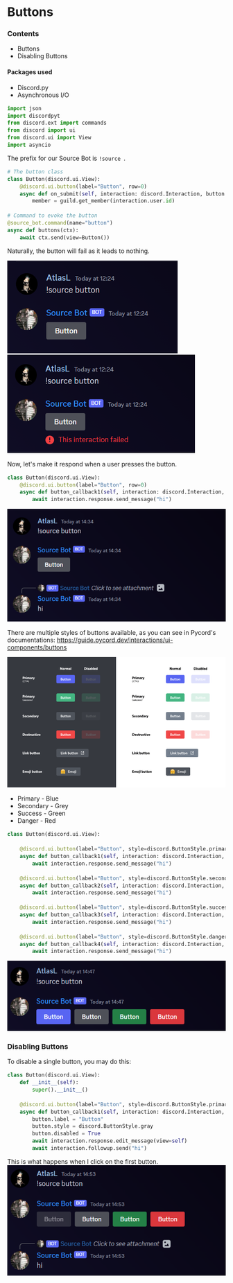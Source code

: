 # Buttons

### Contents
- Buttons
- Disabling Buttons

#### Packages used
- Discord.py
- Asynchronous I/O

```python
import json
import discordpyt
from discord.ext import commands 
from discord import ui 
from discord.ui import View
import asyncio
```
The prefix for our Source Bot is `!source `.

```python
# The button class
class Button(discord.ui.View):
    @discord.ui.button(label="Button", row=0)
    async def on_submit(self, interaction: discord.Interaction, button: discord.ui.Button):
        member = guild.get_member(interaction.user.id)

# Command to evoke the button
@source_bot.command(name="button")
async def buttons(ctx):
    await ctx.send(view=Button())
```
Naturally, the button will fail as it leads to nothing. 

<img src="/Images/button1.png">
<img src="/Images/failed.png">

Now, let's make it respond when a user presses the button. 
```python
class Button(discord.ui.View):
    @discord.ui.button(label="Button", row=0)
    async def button_callback1(self, interaction: discord.Interaction, button: discord.ui.Button):
        await interaction.response.send_message("hi")
```
<img src="/Images/response.png">

There are multiple styles of buttons available, as you can see in Pycord's documentations: https://guide.pycord.dev/interactions/ui-components/buttons

<img src="/Images/pycord.png">

- Primary - Blue 
- Secondary - Grey
- Success - Green 
- Danger - Red


```python
class Button(discord.ui.View):

    @discord.ui.button(label="Button", style=discord.ButtonStyle.primary, row=0)
    async def button_callback1(self, interaction: discord.Interaction, button: discord.ui.Button):
        await interaction.response.send_message("hi")

    @discord.ui.button(label="Button", style=discord.ButtonStyle.secondary, row=0)
    async def button_callback2(self, interaction: discord.Interaction, button: discord.ui.Button):
        await interaction.response.send_message("hi")

    @discord.ui.button(label="Button", style=discord.ButtonStyle.success, row=0)
    async def button_callback3(self, interaction: discord.Interaction, button: discord.ui.Button):
        await interaction.response.send_message("hi")

    @discord.ui.button(label="Button", style=discord.ButtonStyle.danger, row=0)
    async def button_callback4(self, interaction: discord.Interaction, button: discord.ui.Button):
        await interaction.response.send_message("hi")
```

<img src="/Images/four.png">

### Disabling Buttons 

To disable a single button, you may do this: 
```python
class Button(discord.ui.View):
    def __init__(self):
        super().__init__()

    @discord.ui.button(label="Button", style=discord.ButtonStyle.primary, row=0)
    async def button_callback1(self, interaction: discord.Interaction, button: discord.ui.Button):
        button.label = "Button"
        button.style = discord.ButtonStyle.gray
        button.disabled = True
        await interaction.response.edit_message(view=self)
        await interaction.followup.send("hi")
```
This is what happens when I click on the first button.
<img src="/Images/1dis.png">
